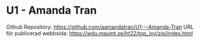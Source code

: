 # U1 - Amanda Tran
 
Github Repository: https://github.com/aamandatran/U1---Amanda-Tran 
URL för publicerad webbsida: https://wdu.maumt.se/ht22/top_joy/zip/index.html 